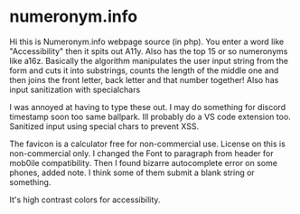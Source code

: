# numeronym.info
Hi this is Numeronym.info webpage source (in php). You enter a word like "Accessibility" then it spits out A11y. Also has the top 15 or so numeronyms like a16z. Basically the algorithm manipulates the user input string from the form and cuts it into substrings, counts the length of the middle one and then joins the front letter, back letter and that number together! Also has input sanitization with specialchars

I was annoyed at having to type these out. I may do something for discord timestamp soon too same ballpark. Ill probably do a VS code extension too. Sanitized input using special chars to prevent XSS.

The favicon is a calculator free for non-commercial use. License on this is non-commercial only. I changed the Font to paragraph from header for mob0ile compatibility.
Then I found bizarre autocomplete error on some phones, added note. I think some of them submit a blank string or something. 

It's high contrast colors for accessibility.
